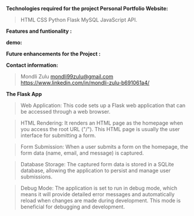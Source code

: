 **Technologies required for the project Personal Portfolio Website:**

>HTML
>CSS
>Python
>Flask
>MySQL
>JavaScript
>API.


**Features and funtionality :**
>

**demo:**
>

**Future enhancements for the Project :**
>

**Contact information:**
> Mondli Zulu
> mondli99zulu@gmail.com
> https://www.linkedin.com/in/mondli-zulu-b691061a4/


**The Flask App**
>Web Application: This code sets up a Flask web application that can be accessed through a web browser.

>HTML Rendering: It renders an HTML page as the homepage when you access the root URL ("/"). This HTML page is usually the user interface for submitting a form.

>Form Submission: When a user submits a form on the homepage, the form data (name, email, and message) is captured.

>Database Storage: The captured form data is stored in a SQLite database, allowing the application to persist and manage user submissions.

>Debug Mode: The application is set to run in debug mode, which means it will provide detailed error messages and automatically reload when changes are made during development. This mode is beneficial for debugging and development.